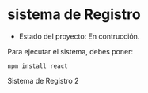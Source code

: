 <h1> sistema de Registro</h1>

- Estado del proyecto: En contrucción.

Para ejecutar el sistema, debes poner:

```npm install react```

Sistema de Registro 2
